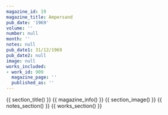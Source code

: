 ```yaml
---
magazine_id: 19
magazine_title: Ampersand
pub_date: '1969'
volume: ''
number: null
month: ''
notes: null
pub_date1: 31/12/1969
pub_date2: null
image: null
works_included:
- work_id: 909
  magazine_page: ''
  published_as: ''
---
```


{{ section_title() }}
{{ magazine_info() }}
{{ section_image() }}
{{ notes_section() }}
{{ works_section() }}
